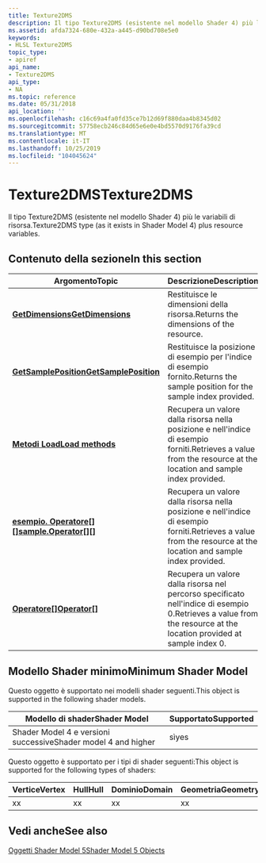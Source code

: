 ```yaml
---
title: Texture2DMS
description: Il tipo Texture2DMS (esistente nel modello Shader 4) più le variabili di risorsa.
ms.assetid: afda7324-680e-432a-a445-d90bd708e5e0
keywords:
- HLSL Texture2DMS
topic_type:
- apiref
api_name:
- Texture2DMS
api_type:
- NA
ms.topic: reference
ms.date: 05/31/2018
api_location: ''
ms.openlocfilehash: c16c69a4fa0fd35ce7b12d69f880daa4b8345d02
ms.sourcegitcommit: 57758ecb246c84d65e6e0e4bd5570d9176fa39cd
ms.translationtype: MT
ms.contentlocale: it-IT
ms.lasthandoff: 10/25/2019
ms.locfileid: "104045624"
---
```

# <a name="texture2dms"></a><span data-ttu-id="868b0-104">Texture2DMS</span><span class="sxs-lookup"><span data-stu-id="868b0-104">Texture2DMS</span></span>

<span data-ttu-id="868b0-105">Il tipo Texture2DMS (esistente nel modello Shader 4) più le variabili di risorsa.</span><span class="sxs-lookup"><span data-stu-id="868b0-105">Texture2DMS type (as it exists in Shader Model 4) plus resource variables.</span></span>

## <a name="in-this-section"></a><span data-ttu-id="868b0-106">Contenuto della sezione</span><span class="sxs-lookup"><span data-stu-id="868b0-106">In this section</span></span>



| <span data-ttu-id="868b0-107">Argomento</span><span class="sxs-lookup"><span data-stu-id="868b0-107">Topic</span></span>                                                                                    | <span data-ttu-id="868b0-108">Descrizione</span><span class="sxs-lookup"><span data-stu-id="868b0-108">Description</span></span>                                                                                 |
|------------------------------------------------------------------------------------------|---------------------------------------------------------------------------------------------|
| [<span data-ttu-id="868b0-109">**GetDimensions**</span><span class="sxs-lookup"><span data-stu-id="868b0-109">**GetDimensions**</span></span>](sm5-object-texture2dms-getdimensions.md)<br/>                 | <span data-ttu-id="868b0-110">Restituisce le dimensioni della risorsa.</span><span class="sxs-lookup"><span data-stu-id="868b0-110">Returns the dimensions of the resource.</span></span><br/>                                          |
| [<span data-ttu-id="868b0-111">**GetSamplePosition**</span><span class="sxs-lookup"><span data-stu-id="868b0-111">**GetSamplePosition**</span></span>](sm5-object-texture2dms-getsampleposition.md)<br/>         | <span data-ttu-id="868b0-112">Restituisce la posizione di esempio per l'indice di esempio fornito.</span><span class="sxs-lookup"><span data-stu-id="868b0-112">Returns the sample position for the sample index provided.</span></span><br/>                       |
| [<span data-ttu-id="868b0-113">**Metodi Load**</span><span class="sxs-lookup"><span data-stu-id="868b0-113">**Load methods**</span></span>](texture2dms-load.md)<br/>                                      | <span data-ttu-id="868b0-114">Recupera un valore dalla risorsa nella posizione e nell'indice di esempio forniti.</span><span class="sxs-lookup"><span data-stu-id="868b0-114">Retrieves a value from the resource at the location and sample index provided.</span></span><br/>   |
| <span data-ttu-id="868b0-115">[**esempio. Operatore\[\]\[\]**](sm5-object-texture2dms-sampleoperatorindex.md)</span><span class="sxs-lookup"><span data-stu-id="868b0-115">[**sample.Operator\[\]\[\]**](sm5-object-texture2dms-sampleoperatorindex.md)</span></span><br/> | <span data-ttu-id="868b0-116">Recupera un valore dalla risorsa nella posizione e nell'indice di esempio forniti.</span><span class="sxs-lookup"><span data-stu-id="868b0-116">Retrieves a value from the resource at the location and sample index provided.</span></span><br/>   |
| <span data-ttu-id="868b0-117">[**Operatore\[\]**](sm5-object-texture2dms-operator1.md)</span><span class="sxs-lookup"><span data-stu-id="868b0-117">[**Operator\[\]**](sm5-object-texture2dms-operator1.md)</span></span><br/>                      | <span data-ttu-id="868b0-118">Recupera un valore dalla risorsa nel percorso specificato nell'indice di esempio 0.</span><span class="sxs-lookup"><span data-stu-id="868b0-118">Retrieves a value from the resource at the location provided at sample index 0.</span></span> <br/> |



 

## <a name="minimum-shader-model"></a><span data-ttu-id="868b0-119">Modello Shader minimo</span><span class="sxs-lookup"><span data-stu-id="868b0-119">Minimum Shader Model</span></span>

<span data-ttu-id="868b0-120">Questo oggetto è supportato nei modelli shader seguenti.</span><span class="sxs-lookup"><span data-stu-id="868b0-120">This object is supported in the following shader models.</span></span>



| <span data-ttu-id="868b0-121">Modello di shader</span><span class="sxs-lookup"><span data-stu-id="868b0-121">Shader Model</span></span>              | <span data-ttu-id="868b0-122">Supportato</span><span class="sxs-lookup"><span data-stu-id="868b0-122">Supported</span></span> |
|---------------------------|-----------|
| <span data-ttu-id="868b0-123">Shader Model 4 e versioni successive</span><span class="sxs-lookup"><span data-stu-id="868b0-123">Shader model 4 and higher</span></span> | <span data-ttu-id="868b0-124">sì</span><span class="sxs-lookup"><span data-stu-id="868b0-124">yes</span></span>       |



 

<span data-ttu-id="868b0-125">Questo oggetto è supportato per i tipi di shader seguenti:</span><span class="sxs-lookup"><span data-stu-id="868b0-125">This object is supported for the following types of shaders:</span></span>



| <span data-ttu-id="868b0-126">Vertice</span><span class="sxs-lookup"><span data-stu-id="868b0-126">Vertex</span></span> | <span data-ttu-id="868b0-127">Hull</span><span class="sxs-lookup"><span data-stu-id="868b0-127">Hull</span></span> | <span data-ttu-id="868b0-128">Dominio</span><span class="sxs-lookup"><span data-stu-id="868b0-128">Domain</span></span> | <span data-ttu-id="868b0-129">Geometria</span><span class="sxs-lookup"><span data-stu-id="868b0-129">Geometry</span></span> | <span data-ttu-id="868b0-130">Pixel</span><span class="sxs-lookup"><span data-stu-id="868b0-130">Pixel</span></span> | <span data-ttu-id="868b0-131">Calcolo</span><span class="sxs-lookup"><span data-stu-id="868b0-131">Compute</span></span> |
|--------|------|--------|----------|-------|---------|
| <span data-ttu-id="868b0-132">x</span><span class="sxs-lookup"><span data-stu-id="868b0-132">x</span></span>      | <span data-ttu-id="868b0-133">x</span><span class="sxs-lookup"><span data-stu-id="868b0-133">x</span></span>    | <span data-ttu-id="868b0-134">x</span><span class="sxs-lookup"><span data-stu-id="868b0-134">x</span></span>      | <span data-ttu-id="868b0-135">x</span><span class="sxs-lookup"><span data-stu-id="868b0-135">x</span></span>        | <span data-ttu-id="868b0-136">x</span><span class="sxs-lookup"><span data-stu-id="868b0-136">x</span></span>     | <span data-ttu-id="868b0-137">x</span><span class="sxs-lookup"><span data-stu-id="868b0-137">x</span></span>       |



 

## <a name="see-also"></a><span data-ttu-id="868b0-138">Vedi anche</span><span class="sxs-lookup"><span data-stu-id="868b0-138">See also</span></span>

<dl> <dt>

[<span data-ttu-id="868b0-139">Oggetti Shader Model 5</span><span class="sxs-lookup"><span data-stu-id="868b0-139">Shader Model 5 Objects</span></span>](d3d11-graphics-reference-sm5-objects.md)
</dt> </dl>

 

 





